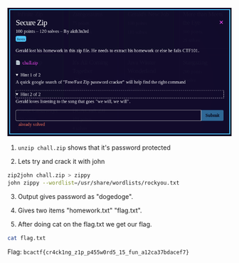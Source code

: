 ![question](Screenshot_1.png)
1) `unzip chall.zip` shows that it's password protected

2) Lets try and crack it with john
 
```bash
zip2john chall.zip > zippy
john zippy --wordlist=/usr/share/wordlists/rockyou.txt
```

3) Output gives password as "dogedoge".

4) Gives two items "homework.txt" "flag.txt".

5) After doing cat on the flag.txt we get our flag.
```bash
cat flag.txt
```

Flag: ```bcactf{cr4ck1ng_z1p_p455w0rd5_15_fun_a12ca37bdacef7}```
